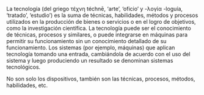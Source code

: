 La tecnología (del griego τέχνη téchnē, ‘arte’, ‘oficio’ y -λογία -loguía, ‘tratado’, ‘estudio’​) es la suma de técnicas, habilidades, métodos y procesos utilizados en la producción de bienes o servicios o en el logro de objetivos, como la investigación científica. La tecnología puede ser el conocimiento de técnicas, procesos y similares, o puede integrarse en máquinas para permitir su funcionamiento sin un conocimiento detallado de su funcionamiento. Los sistemas (por ejemplo, máquinas) que aplican tecnología tomando una entrada, cambiándola de acuerdo con el uso del sistema y luego produciendo un resultado se denominan sistemas tecnológicos.


No son solo los dispositivos, también son las técnicas, procesos, métodos, habilidades, etc.